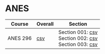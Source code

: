 # ANES

| Course | Overall | Section |
| ------ | ------- | ------- |
| ANES 296 | [csv](https://github.com/UCSD-Historical-Enrollment-Data/2024Spring/blob/main/overall/ANES%20296.csv) | Section 001: [csv](https://github.com/UCSD-Historical-Enrollment-Data/2024Spring/blob/main/section/ANES%20296_001.csv)<br>Section 002: [csv](https://github.com/UCSD-Historical-Enrollment-Data/2024Spring/blob/main/section/ANES%20296_002.csv)<br>Section 003: [csv](https://github.com/UCSD-Historical-Enrollment-Data/2024Spring/blob/main/section/ANES%20296_003.csv) |

